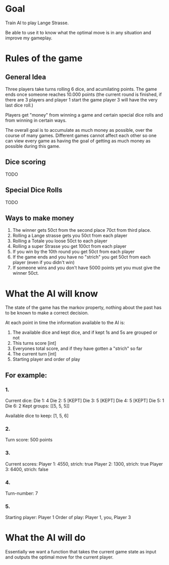 
# Goal

Train AI to play Lange Strasse.

Be able to use it to know what the optimal move is in any situation and improve my gameplay.

# Rules of the game

## General Idea

Three players take turns rolling 6 dice, and acumilating points. The game ends once someone reaches 10.000 points (the current round is finished, if there are 3 players and player 1 start the game player 3 will have the very last dice roll.)

Players get "money" from winning a game and certain special dice rolls and from winning in certain ways.

The overall goal is to accumulate as much money as possible, over the course of many games.
Different games cannot affect each other so one can view every game as having the goal of getting as much money as possible during this game.

## Dice scoring

TODO

## Special Dice Rolls


TODO

## Ways to make money

1. The winner gets 50ct from the second place 70ct from third place.
2. Rolling a Lange strasse gets you 50ct from each player
3. Rolling a Totale you loose 50ct to each player
4. Rolling a super Strasse you get 100ct from each player
5. If you win by the 10th round you get 50ct from each player
6. If the game ends and you have no "strich" you get 50ct from each player (even if you didn't win)
7. If someone wins and you don't have 5000 points yet you must give the winner 50ct.


# What the AI will know

The state of the game has the markov property, nothing about the past has to be known to make a correct decision.

At each point in time the information available to the AI is:
1. The available dice and kept dice, and if kept 1s and 5s are grouped or not
2. This turns score [int]
3. Everyones total score, and if they have gotten a "strich" so far
4. The current turn [int]
5. Starting player and order of play


## For example:

### 1.

Current dice:
Die 1: 4
Die 2: 5 [KEPT]
Die 3: 5 [KEPT]
Die 4: 5 [KEPT]
Die 5: 1
Die 6: 2
Kept groups: [[5, 5, 5]]

Available dice to keep: [1, 5, 6]



### 2.

Turn score: 500 points

### 3.

Current scores:
Player 1: 4550, strich: true
Player 2: 1300, strich: true
Player 3: 6400, strich: false

### 4.


Turn-number: 7


### 5.

Starting player: Player 1
Order of play: Player 1, you, Player 3

# What the AI will do

Essentially we want a function that takes the current game state as input and outputs the optimal move for the current player.
